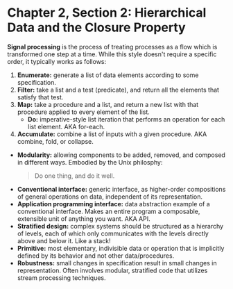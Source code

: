 # Chapter 2, Section 2: Hierarchical Data and the Closure Property

**Signal processing** is the process of treating processes as a flow which is
transformed one step at a time. While this style doesn't require a specific
order, it typically works as follows:
1. **Enumerate:** generate a list of data elements according to some
   specification.
2. **Filter:** take a list and a test (predicate), and return all the elements
   that satisfy that test.
3. **Map:** take a procedure and a list, and return a new list with that
   procedure applied to every element of the list.
   * **Do:** imperative-style list iteration that performs an operation for
     each list element. AKA for-each.
4. **Accumulate:** combine a list of inputs with a given procedure. AKA
   combine, fold, or collapse.

* **Modularity:** allowing components to be added, removed, and composed in
  different ways. Embodied by the Unix philosphy:
  > Do one thing, and do it well.
* **Conventional interface:** generic interface, as higher-order compositions
  of general operations on data, independent of its representation.
* **Application programming interface:** data abstraction example of a
  conventional interface. Makes an entire program a composable, extensible unit
  of anything you want. AKA API.
* **Stratified design:** complex systems should be structured as a hierarchy of
  levels, each of which only communicates with the levels directly above and
  below it. Like a stack!
* **Primitive:** most elementary, indivisible data or operation that is
  implicitly defined by its behavior and not other data/procedures.
* **Robustness:** small changes in specification result in small changes in
  representation. Often involves modular, stratified code that utilizes stream
  processing techniques.
